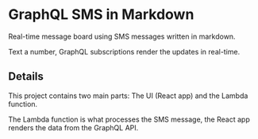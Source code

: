 # GraphQL SMS in Markdown

Real-time message board using SMS messages written in markdown.

Text a number, GraphQL subscriptions render the updates in real-time.

## Details

This project contains two main parts: The UI (React app) and the Lambda function.

The Lambda function is what processes the SMS message, the React app renders the data from the GraphQL API.


